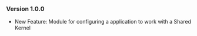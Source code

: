 ### Version 1.0.0

- New Feature: Module for configuring a application to work with a Shared Kernel 
